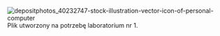 ![depositphotos_40232747-stock-illustration-vector-icon-of-personal-computer](https://user-images.githubusercontent.com/123182875/221271734-bd1d2724-4151-4929-b688-4ed3739fb961.jpg)
Plik utworzony na potrzebę laboratorium nr 1.

